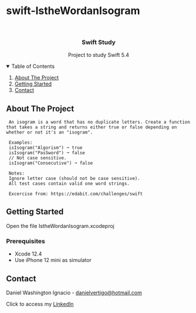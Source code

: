 # swift-IstheWordanIsogram

<!-- PROJECT LOGO -->
<br />
<p align="center">

  <h3 align="center">Swift Study</h3>
  <p align="center">
    Project to study Swift 5.4
  </p>
</p>



<!-- TABLE OF CONTENTS -->
<details open="open">
  <summary>Table of Contents</summary>
  <ol>
    <li>
      <a href="#about-the-project">About The Project</a>
    </li>
    <li>
      <a href="#getting-started">Getting Started</a>
    </li>
    <li><a href="#contact">Contact</a></li>
  </ol>
</details>



<!-- ABOUT THE PROJECT -->
## About The Project
 
  
     An isogram is a word that has no duplicate letters. Create a function that takes a string and returns either true or false depending on whether or not it's an "isogram".
     
     Examples:
     isIsogram("Algorism") ➞ true
     isIsogram("PasSword") ➞ false
     // Not case sensitive.
     isIsogram("Consecutive") ➞ false
     
     Notes:
     Ignore letter case (should not be case sensitive).
     All test cases contain valid one word strings.

     Excercise from: https://edabit.com/challenges/swift


<!-- GETTING STARTED -->
## Getting Started

Open the file IstheWordanIsogram.xcodeproj 

### Prerequisites

* Xcode 12.4
* Use iPhone 12 mini as simulator 

<!-- CONTACT -->
## Contact

Daniel Washington Ignacio - danielvertigo@hotmail.com

Click to access my [LinkedIn](https://www.linkedin.com/in/daniel-washington-ignacio-ab439b164/)
